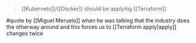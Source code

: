 > [[Kubernets]]/[[Docker]] should be applying [[Terraform]]

#quote by [[Miguel Meruelo]] when he was talking that the industry does the otherway around and this forces us to [[Terraform apply|apply]] changes twice